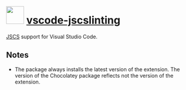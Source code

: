 # <img src="https://cdn.rawgit.com/pascalberger/chocolatey-packages/6b37ab2513d42ec768275f2fa0abd83d5425a78f/icons/vscode-jscslinting.png" width="48" height="48"/> [vscode-jscslinting](https://chocolatey.org/packages/vscode-jscslinting)

[JSCS](http://jscs.info/) support for Visual Studio Code.

## Notes

* The package always installs the latest version of the extension.
  The version of the Chocolatey package reflects not the version of the extension.
